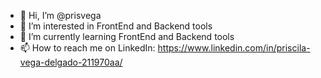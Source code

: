 - 👋 Hi, I’m @prisvega
- 👀 I’m interested in FrontEnd and Backend tools
- 🌱 I’m currently learning FrontEnd and Backend tools
- 📫 How to reach me on LinkedIn: https://www.linkedin.com/in/priscila-vega-delgado-211970aa/

<!---
prisvega/prisvega is a ✨ special ✨ repository because its `README.md` (this file) appears on your GitHub profile.
You can click the Preview link to take a look at your changes.
--->
